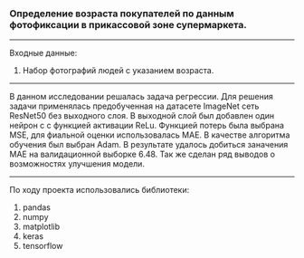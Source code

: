 ### Определение возраста покупателей по данным фотофиксации в прикассовой зоне супермаркета.
_______________________

Входные данные:
1. Набор фотографий людей с указанием возраста.
____________________________

В данном исследовании решалась задача регрессии. Для решения задачи применялась предобученная на датасете ImageNet сеть ResNet50 без выходного слоя. В выходной слой был добавлен один нейрон с с функцией активации ReLu. Функцией потерь была выбрана MSE, для фиальной оценки использовалась MAE.
В качестве алгоритма обучения был выбран Adam.
В результате удалось добиться заначения MAE на валидационной выборке 6.48. Так же сделан ряд выводов о возможностях улучшения модели.
_______________________

По ходу проекта использовались библиотеки:
1. pandas
2. numpy 
3. matplotlib
4. keras
5. tensorflow 


